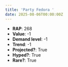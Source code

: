 ```yaml
---
title: 'Party Fedora '
date: 2025-08-06T00:00:00Z
---
```

- **RAP**: 268
- **Value**: -1
- **Demand level**: -1
- **Trend**: -1
- **Projected?**: True
- **Hyped?**: True
- **Rare?**: True
